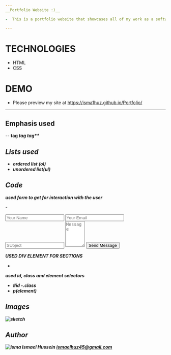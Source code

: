 ```yaml
---
__Portfolio Website :)__

-  This is a portfolio website that showcases all of my work as a software engineer. I have used HTML and CSS to develop the website. I first sketched the website on paper drawn from various portfolio websites online and then developed it into a fully functional website.

---
```


# TECHNOLOGIES
- HTML
- CSS
# DEMO
- Please preview my site at https://isma1huz.github.io/Portfolio/

____________




## Emphasis used
--
<strong> tag 
<em> tag<i> tag**

## Lists used

 - ordered list (ol) 
 - unordered list(ul)



## Code

used form to get for interaction with the user

-<form id="form">
        <input type="text" placeholder="Your Name">
        <input type="text" placeholder="Your Email">
        <input type="text" placeholder="SUbject">
        <textarea name="Message" placeholder="Message" cols="5" rows="5"></textarea>
        <button type="submit">Send Message</button>
       </form>


USED DIV ELEMENT FOR SECTIONS 

 -  <div></div>
 


used id, class and element selectors 

 - #id 
 -.class
 - p(element)


## Images



![sketch](https://user-images.githubusercontent.com/132744360/236701384-3996de28-5041-4060-9ffa-b757b81e271d.jpeg)
 
## Author
![isma](https://user-images.githubusercontent.com/132744360/236701934-6655aaef-f5a5-4d56-ab69-9a478d4ace19.jpg)
 **Ismael Hussein**
 **ismaelhuz45@gmail.com**
